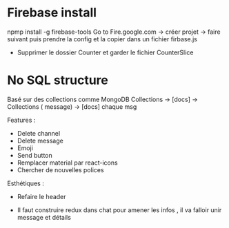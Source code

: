 # Firebase install

npmp install -g firebase-tools
Go to Fire.google.com -> créer projet -> faire suivant puis prendre la config et la copier dans un fichier firbase.js

- Supprimer le dossier Counter et garder le fichier CounterSlice

# No SQL structure

Basé sur des collections comme MongoDB
Collections -> [docs] -> Collections ( message) -> [docs] chaque msg

Features :

- Delete channel
- Delete message
- Emoji
- Send button
- Remplacer material par react-icons
- Chercher de nouvelles polices

Esthétiques :

- Refaire le header

- Il faut construire redux dans chat pour amener les infos , il va falloir unir message et détails
